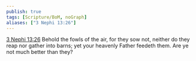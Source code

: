 ```yaml
---
publish: true
tags: [Scripture/BoM, noGraph]
aliases: ["3 Nephi 13:26"]
---
```

[3 Nephi 13:26](https://churchofjesuschrist.org/study/scriptures/bofm/3-ne/13?lang=eng&id=p26#p26) Behold the fowls of the air, for they sow not, neither do they reap nor gather into barns; yet your heavenly Father feedeth them. Are ye not much better than they?
